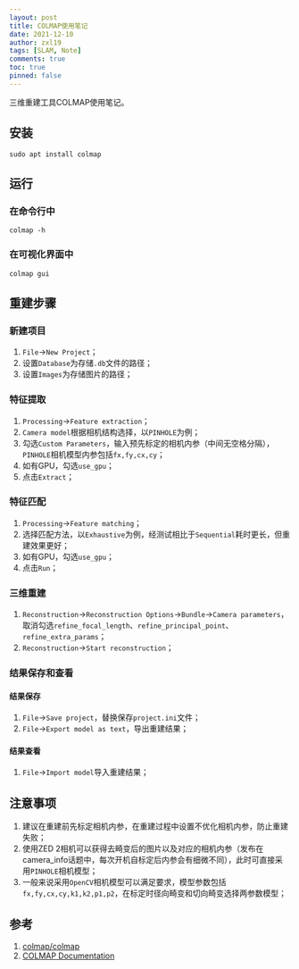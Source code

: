 ```yaml
---
layout: post
title: COLMAP使用笔记
date: 2021-12-10
author: zxl19
tags: [SLAM, Note]
comments: true
toc: true
pinned: false
---
```


三维重建工具COLMAP使用笔记。

<!-- more -->

## 安装

```shell
sudo apt install colmap
```

## 运行

### 在命令行中

```shell
colmap -h
```

### 在可视化界面中

```shell
colmap gui
```

## 重建步骤

### 新建项目

1. `File`->`New Project`；
2. 设置`Database`为存储`.db`文件的路径；
3. 设置`Images`为存储图片的路径；

### 特征提取

1. `Processing`->`Feature extraction`；
2. `Camera model`根据相机结构选择，以`PINHOLE`为例；
3. 勾选`Custom Parameters`，输入预先标定的相机内参（中间无空格分隔），`PINHOLE`相机模型内参包括`fx,fy,cx,cy`；
4. 如有GPU，勾选`use_gpu`；
5. 点击`Extract`；

### 特征匹配

1. `Processing`->`Feature matching`；
2. 选择匹配方法，以`Exhaustive`为例，经测试相比于`Sequential`耗时更长，但重建效果更好；
3. 如有GPU，勾选`use_gpu`；
4. 点击`Run`；

### 三维重建

1. `Reconstruction`->`Reconstruction Options`->`Bundle`->`Camera parameters`，取消勾选`refine_focal_length`、`refine_principal_point`、`refine_extra_params`；
2. `Reconstruction`->`Start reconstruction`；

### 结果保存和查看

#### 结果保存

1. `File`->`Save project`，替换保存`project.ini`文件；
2. `File`->`Export model as text`，导出重建结果；

#### 结果查看

1. `File`->`Import model`导入重建结果；

## 注意事项

1. 建议在重建前先标定相机内参，在重建过程中设置不优化相机内参，防止重建失败；
2. 使用ZED 2相机可以获得去畸变后的图片以及对应的相机内参（发布在camera_info话题中，每次开机自标定后内参会有细微不同），此时可直接采用`PINHOLE`相机模型；
3. 一般来说采用`OpenCV`相机模型可以满足要求，模型参数包括`fx,fy,cx,cy,k1,k2,p1,p2`，在标定时径向畸变和切向畸变选择两参数模型；

## 参考

1. [colmap/colmap](https://github.com/colmap/colmap)
2. [COLMAP Documentation](https://colmap.github.io/)
